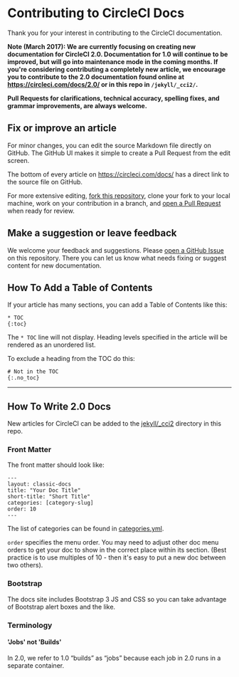 # Contributing to CircleCI Docs

Thank you for your interest in contributing to the CircleCI documentation.

**Note (March 2017): We are currently focusing on creating new documentation for CircleCI 2.0. Documentation for 1.0 will continue to be improved, but will go into maintenance mode in the coming months. If you're considering contributing a completely new article, we encourage you to contribute to the 2.0 documentation found online at <https://circleci.com/docs/2.0/> or in this repo in `/jekyll/_cci2/`.**

**Pull Requests for clarifications, technical accuracy, spelling fixes, and grammar improvements, are always welcome.**

## Fix or improve an article

For minor changes, you can edit the source Markdown file directly on GitHub. The GitHub UI makes it simple to create a Pull Request from the edit screen.

The bottom of every article on https://circleci.com/docs/ has a direct link to the source file on GitHub.

For more extensive editing, [fork this repository](https://github.com/circleci/circleci-docs#fork-destination-box), clone your fork to your local machine, work on your contribution in a branch, and [open a Pull Request](https://help.github.com/articles/creating-a-pull-request/) when ready for review.

## Make a suggestion or leave feedback

We welcome your feedback and suggestions. Please [open a GitHub Issue](https://github.com/circleci/circleci-docs/issues) on this repository. There you can let us know what needs fixing or suggest content for new documentation.

## How To Add a Table of Contents

If your article has many sections, you can add a Table of Contents like this:

```
* TOC
{:toc}
```

The `* TOC` line will not display. Heading levels specified in the article will be rendered as an unordered list.

To exclude a heading from the TOC do this:

```
# Not in the TOC
{:.no_toc}
```

---

## How To Write 2.0 Docs

New articles for CircleCI can be added to the [jekyll/_cci2](https://github.com/circleci/circleci-docs/tree/master/jekyll/_cci2) directory in this repo.

### Front Matter

The front matter should look like:

```
---
layout: classic-docs
title: "Your Doc Title"
short-title: "Short Title"
categories: [category-slug]
order: 10
---
```

The list of categories can be found in [categories.yml](https://github.com/circleci/circleci-docs/blob/master/jekyll/_data/categories.yml).

`order` specifies the menu order. You may need to adjust other doc menu orders to get your doc to show in the correct place within its section. (Best practice is to use multiples of 10 - then it's easy to put a new doc between two others).

### Bootstrap

The docs site includes Bootstrap 3 JS and CSS so you can take advantage of Bootstrap alert boxes and the like.

### Terminology

#### 'Jobs' not 'Builds'

In 2.0, we refer to 1.0 “builds” as “jobs” because each job in 2.0 runs in a separate container.
